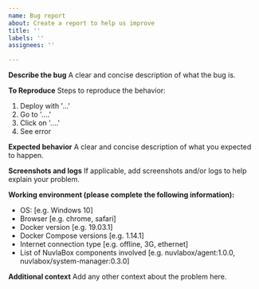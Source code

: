```yaml
---
name: Bug report
about: Create a report to help us improve
title: ''
labels: ''
assignees: ''

---
```


**Describe the bug**
A clear and concise description of what the bug is.

**To Reproduce**
Steps to reproduce the behavior:
1. Deploy with '...'
2. Go to '....'
3. Click on '....'
4. See error

**Expected behavior**
A clear and concise description of what you expected to happen.

**Screenshots and logs**
If applicable, add screenshots and/or logs to help explain your problem.

**Working environment (please complete the following information):**
 - OS: [e.g. Windows 10]
 - Browser [e.g. chrome, safari]
 - Docker version [e.g. 19.03.1]
 - Docker Compose versions [e.g. 1.14.1]
 - Internet connection type [e.g. offline, 3G, ethernet]
 - List of NuvlaBox components involved [e.g. nuvlabox/agent:1.0.0, nuvlabox/system-manager:0.3.0]

**Additional context**
Add any other context about the problem here.
